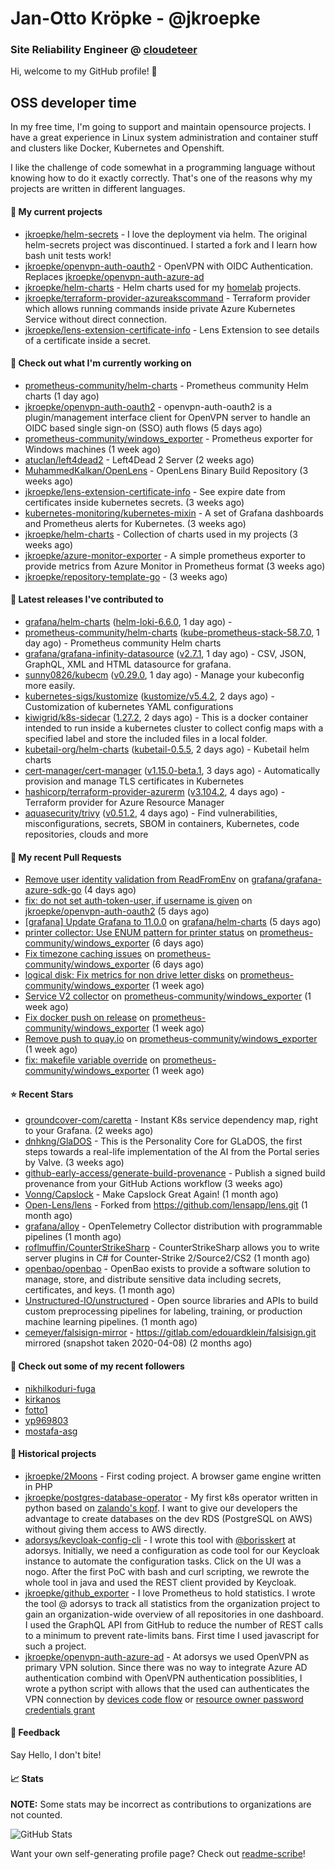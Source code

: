 # Jan-Otto Kröpke - @jkroepke
### Site Reliability Engineer @ [cloudeteer](https://cloudeteer.de/)

Hi, welcome to my GitHub profile! 👋

## OSS developer time
In my free time, I'm going to support and maintain opensource projects. I have a great experience in Linux system administration and container stuff and clusters like Docker, Kubernetes and Openshift.

I like the challenge of code somewhat in a programming language without knowing how to do it exactly correctly. That's one of the reasons why my projects are written in different languages.

#### 🌱 My current projects
- [jkroepke/helm-secrets](https://github.com/jkroepke/helm-secrets) - I love the deployment via helm. The original helm-secrets project was discontinued. I started a fork and I learn how bash unit tests work!
- [jkroepke/openvpn-auth-oauth2](https://github.com/jkroepke/openvpn-auth-oauth2) - OpenVPN with OIDC Authentication. Replaces  [jkroepke/openvpn-auth-azure-ad](https://github.com/jkroepke/openvpn-auth-azure-ad) 
- [jkroepke/helm-charts](https://github.com/jkroepke/helm-charts) - Helm charts used for my [homelab](https://github.com/jkroepke/homelab) projects.
- [jkroepke/terraform-provider-azureakscommand](https://github.com/jkroepke/terraform-provider-azureakscommand) - Terraform provider which allows running commands inside private Azure Kubernetes Service without direct connection.
- [jkroepke/lens-extension-certificate-info](https://github.com/jkroepke/lens-extension-certificate-info) - Lens Extension to see details of a certificate inside a secret.

#### 👷 Check out what I'm currently working on

- [prometheus-community/helm-charts](https://github.com/prometheus-community/helm-charts) - Prometheus community Helm charts (1 day ago)
- [jkroepke/openvpn-auth-oauth2](https://github.com/jkroepke/openvpn-auth-oauth2) - openvpn-auth-oauth2 is a plugin/management interface client for OpenVPN server to handle an OIDC based single sign-on (SSO) auth flows (5 days ago)
- [prometheus-community/windows_exporter](https://github.com/prometheus-community/windows_exporter) - Prometheus exporter for Windows machines (1 week ago)
- [atuclan/left4dead2](https://github.com/atuclan/left4dead2) - Left4Dead 2 Server (2 weeks ago)
- [MuhammedKalkan/OpenLens](https://github.com/MuhammedKalkan/OpenLens) - OpenLens Binary Build Repository (3 weeks ago)
- [jkroepke/lens-extension-certificate-info](https://github.com/jkroepke/lens-extension-certificate-info) - See expire date from certificates inside kubernetes secrets. (3 weeks ago)
- [kubernetes-monitoring/kubernetes-mixin](https://github.com/kubernetes-monitoring/kubernetes-mixin) -  A set of Grafana dashboards and Prometheus alerts for Kubernetes. (3 weeks ago)
- [jkroepke/helm-charts](https://github.com/jkroepke/helm-charts) - Collection of charts used in my projects (3 weeks ago)
- [jkroepke/azure-monitor-exporter](https://github.com/jkroepke/azure-monitor-exporter) - A simple prometheus exporter to provide metrics from Azure Monitor in Prometheus format (3 weeks ago)
- [jkroepke/repository-template-go](https://github.com/jkroepke/repository-template-go) -  (3 weeks ago)

#### 🔭 Latest releases I've contributed to

- [grafana/helm-charts](https://github.com/grafana/helm-charts) ([helm-loki-6.6.0](https://github.com/grafana/helm-charts/releases/tag/helm-loki-6.6.0), 1 day ago) - 
- [prometheus-community/helm-charts](https://github.com/prometheus-community/helm-charts) ([kube-prometheus-stack-58.7.0](https://github.com/prometheus-community/helm-charts/releases/tag/kube-prometheus-stack-58.7.0), 1 day ago) - Prometheus community Helm charts
- [grafana/grafana-infinity-datasource](https://github.com/grafana/grafana-infinity-datasource) ([v2.7.1](https://github.com/grafana/grafana-infinity-datasource/releases/tag/v2.7.1), 1 day ago) - CSV, JSON, GraphQL, XML and HTML datasource for grafana.
- [sunny0826/kubecm](https://github.com/sunny0826/kubecm) ([v0.29.0](https://github.com/sunny0826/kubecm/releases/tag/v0.29.0), 1 day ago) - Manage your kubeconfig more easily.
- [kubernetes-sigs/kustomize](https://github.com/kubernetes-sigs/kustomize) ([kustomize/v5.4.2](https://github.com/kubernetes-sigs/kustomize/releases/tag/kustomize/v5.4.2), 2 days ago) - Customization of kubernetes YAML configurations
- [kiwigrid/k8s-sidecar](https://github.com/kiwigrid/k8s-sidecar) ([1.27.2](https://github.com/kiwigrid/k8s-sidecar/releases/tag/1.27.2), 2 days ago) - This is a docker container intended to run inside a kubernetes cluster to collect config maps with a specified label and store the included files in a local folder.
- [kubetail-org/helm-charts](https://github.com/kubetail-org/helm-charts) ([kubetail-0.5.5](https://github.com/kubetail-org/helm-charts/releases/tag/kubetail-0.5.5), 2 days ago) - Kubetail helm charts
- [cert-manager/cert-manager](https://github.com/cert-manager/cert-manager) ([v1.15.0-beta.1](https://github.com/cert-manager/cert-manager/releases/tag/v1.15.0-beta.1), 3 days ago) - Automatically provision and manage TLS certificates in Kubernetes
- [hashicorp/terraform-provider-azurerm](https://github.com/hashicorp/terraform-provider-azurerm) ([v3.104.2](https://github.com/hashicorp/terraform-provider-azurerm/releases/tag/v3.104.2), 4 days ago) - Terraform provider for Azure Resource Manager
- [aquasecurity/trivy](https://github.com/aquasecurity/trivy) ([v0.51.2](https://github.com/aquasecurity/trivy/releases/tag/v0.51.2), 4 days ago) - Find vulnerabilities, misconfigurations, secrets, SBOM in containers, Kubernetes, code repositories, clouds and more

#### 🔨 My recent Pull Requests

- [Remove user identity validation from ReadFromEnv](https://github.com/grafana/grafana-azure-sdk-go/pull/144) on [grafana/grafana-azure-sdk-go](https://github.com/grafana/grafana-azure-sdk-go) (4 days ago)
- [fix: do not set auth-token-user, if username is given](https://github.com/jkroepke/openvpn-auth-oauth2/pull/272) on [jkroepke/openvpn-auth-oauth2](https://github.com/jkroepke/openvpn-auth-oauth2) (5 days ago)
- [[grafana] Update Grafana to 11.0.0](https://github.com/grafana/helm-charts/pull/3139) on [grafana/helm-charts](https://github.com/grafana/helm-charts) (5 days ago)
- [printer collector: Use ENUM pattern for printer status](https://github.com/prometheus-community/windows_exporter/pull/1500) on [prometheus-community/windows_exporter](https://github.com/prometheus-community/windows_exporter) (6 days ago)
- [Fix timezone caching issues](https://github.com/prometheus-community/windows_exporter/pull/1499) on [prometheus-community/windows_exporter](https://github.com/prometheus-community/windows_exporter) (6 days ago)
- [logical disk: Fix metrics for non drive letter disks](https://github.com/prometheus-community/windows_exporter/pull/1498) on [prometheus-community/windows_exporter](https://github.com/prometheus-community/windows_exporter) (1 week ago)
- [Service V2 collector](https://github.com/prometheus-community/windows_exporter/pull/1497) on [prometheus-community/windows_exporter](https://github.com/prometheus-community/windows_exporter) (1 week ago)
- [Fix docker push on release](https://github.com/prometheus-community/windows_exporter/pull/1496) on [prometheus-community/windows_exporter](https://github.com/prometheus-community/windows_exporter) (1 week ago)
- [Remove push to quay.io](https://github.com/prometheus-community/windows_exporter/pull/1490) on [prometheus-community/windows_exporter](https://github.com/prometheus-community/windows_exporter) (1 week ago)
- [fix: makefile variable override](https://github.com/prometheus-community/windows_exporter/pull/1482) on [prometheus-community/windows_exporter](https://github.com/prometheus-community/windows_exporter) (1 week ago)

#### ⭐ Recent Stars

- [groundcover-com/caretta](https://github.com/groundcover-com/caretta) - Instant K8s service dependency map, right to your Grafana. (2 weeks ago)
- [dnhkng/GlaDOS](https://github.com/dnhkng/GlaDOS) - This is the Personality Core for GLaDOS, the first steps towards a real-life implementation of the AI from the Portal series by Valve. (3 weeks ago)
- [github-early-access/generate-build-provenance](https://github.com/github-early-access/generate-build-provenance) - Publish a signed build provenance from your GitHub Actions workflow (3 weeks ago)
- [Vonng/Capslock](https://github.com/Vonng/Capslock) - Make Capslock Great Again! (1 month ago)
- [Open-Lens/lens](https://github.com/Open-Lens/lens) - Forked from https://github.com/lensapp/lens.git (1 month ago)
- [grafana/alloy](https://github.com/grafana/alloy) - OpenTelemetry Collector distribution with programmable pipelines (1 month ago)
- [roflmuffin/CounterStrikeSharp](https://github.com/roflmuffin/CounterStrikeSharp) - CounterStrikeSharp allows you to write server plugins in C# for Counter-Strike 2/Source2/CS2 (1 month ago)
- [openbao/openbao](https://github.com/openbao/openbao) - OpenBao exists to provide a software solution to manage, store, and distribute sensitive data including secrets, certificates, and keys. (1 month ago)
- [Unstructured-IO/unstructured](https://github.com/Unstructured-IO/unstructured) - Open source libraries and APIs to build custom preprocessing pipelines for labeling, training, or production machine learning pipelines.  (1 month ago)
- [cemeyer/falsisign-mirror](https://github.com/cemeyer/falsisign-mirror) - https://gitlab.com/edouardklein/falsisign.git mirrored (snapshot taken 2020-04-08) (2 months ago)

#### 👯 Check out some of my recent followers

- [nikhilkoduri-fuga](https://github.com/nikhilkoduri-fuga)
- [kirkanos](https://github.com/kirkanos)
- [fotto1](https://github.com/fotto1)
- [yp969803](https://github.com/yp969803)
- [mostafa-asg](https://github.com/mostafa-asg)

#### 📜 Historical projects
- [jkroepke/2Moons](https://github.com/jkroepke/2Moons) - First coding project. A browser game engine written in PHP
- [jkroepke/postgres-database-operator](https://github.com/jkroepke/postgres-database-operator) - My first k8s operator written in python based on [zalando's kopf](https://github.com/zalando-incubator/kopf). I want to give our developers the advantage to create databases on the dev RDS (PostgreSQL on AWS) without giving them access to AWS directly.
- [adorsys/keycloak-config-cli](https://github.com/adorsys/keycloak-config-cli) - I wrote this tool with [@borisskert](https://github.com/borisskert) at adorsys. Initially, we need a configuration as code tool for our Keycloak instance to automate the configuration tasks. Click on the UI was a nogo. After the first PoC with bash and curl scripting, we rewrote the whole tool in java and used the REST client provided by Keycloak.
- [jkroepke/github_exporter](https://github.com/jkroepke/github_exporter) - I love Prometheus to hold statistics. I wrote the tool @ adorsys to track all statistics from the organization project to gain an organization-wide overview of all repositories in one dashboard. I used the GraphQL API from GitHub to reduce the number of REST calls to a minimum to prevent rate-limits bans. First time I used javascript for such a project.
- [jkroepke/openvpn-auth-azure-ad](https://github.com/jkroepke/openvpn-auth-azure-ad) - At adorsys we used OpenVPN as primary VPN solution. Since there was no way to integrate Azure AD authentication combind with OpenVPN authentication possiblities, I wrote a python script with allows that the used can authenticates the VPN connection by [devices code flow](https://docs.microsoft.com/en-us/azure/active-directory/develop/v2-oauth2-device-code) or [resource owner password credentials grant](https://docs.microsoft.com/en-us/azure/active-directory/develop/v2-oauth-ropc)

#### 💬 Feedback

Say Hello, I don't bite!

#### 📈 Stats

**NOTE:** Some stats may be incorrect as contributions to organizations
are not counted.

![GitHub Stats](https://github-readme-stats.vercel.app/api?username=jkroepke&count_private=false&theme=tokyonight&show_icons=true)

Want your own self-generating profile page? Check out [readme-scribe](https://github.com/muesli/readme-scribe)!
